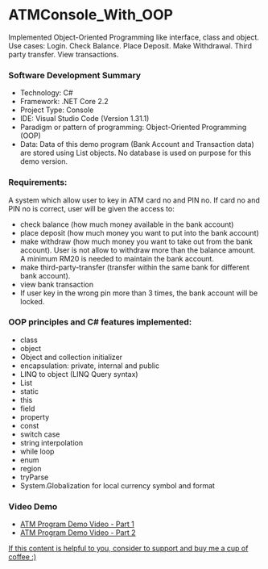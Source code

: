 # ATMConsole_With_OOP
Implemented Object-Oriented Programming like interface, class and object. Use cases: Login. Check Balance. Place Deposit. Make Withdrawal. Third party transfer. View transactions.

### Software Development Summary
- Technology: C#
- Framework: .NET Core 2.2
- Project Type: Console
- IDE: Visual Studio Code (Version 1.31.1)
- Paradigm or pattern of programming: Object-Oriented Programming (OOP)
- Data: Data of this demo program (Bank Account and Transaction data) are stored using List objects. No database is used on purpose for this demo version.

### Requirements:
A system which allow user to key in ATM card no and PIN no. If card no and PIN no is correct, user will be given the access to:
- check balance (how much money available in the bank account)
- place deposit (how much money you want to put into the bank account)
- make withdraw (how much money you want to take out from the bank account). User is not allow to withdraw more than the balance amount. A minimum RM20 is needed to maintain the bank account.
- make third-party-transfer (transfer within the same bank for different bank account).
- view bank transaction
- If user key in the wrong pin more than 3 times, the bank account will be locked.

### OOP principles and C# features implemented:
- class
- object
- Object and collection initializer
- encapsulation: private, internal and public
- LINQ to object (LINQ Query syntax)
- List
- static
- this
- field
- property
- const
- switch case
- string interpolation
- while loop
- enum
- region
- tryParse
- System.Globalization for local currency symbol and format

### Video Demo
- [ATM Program Demo Video - Part 1](http://www.youtube.com/watch?v=sn3S3-FYbA0)
- [ATM Program Demo Video - Part 2](http://www.youtube.com/watch?v=wUR7553mbyo)

[If this content is helpful to you, consider to support and buy me a cup of coffee :) ](https://ko-fi.com/V7V2PN67)
